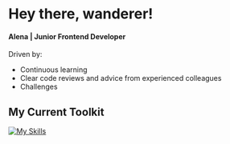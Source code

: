 # Hey there, wanderer!
#### Alena | Junior Frontend Developer

Driven by:  
* Continuous learning  
* Clear code reviews and advice from experienced colleagues 
* Сhallenges

## **My Current Toolkit**  

[![My Skills](https://skillicons.dev/icons?i=js,html,css,sass,bootstrap,figma,webpack,vite)](https://skillicons.dev)


